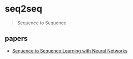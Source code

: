 # seq2seq

> Sequence to Sequence

## papers

* [Sequence to Sequence Learning with Neural Networks](https://arxiv.org/abs/1409.3215)

